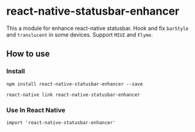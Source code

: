 # react-native-statusbar-enhancer

This a module for enhance react-native statusbar. Hook and fix `barStyle` and `translucent` in some devices. Support `MIUI` and `Flyme`.

## How to use

### Install

```
npm install react-native-statusbar-enhancer --save

react-native link react-native-statusbar-enhancer
```

### Use In React Native

```
import 'react-native-statusbar-enhancer'
```
